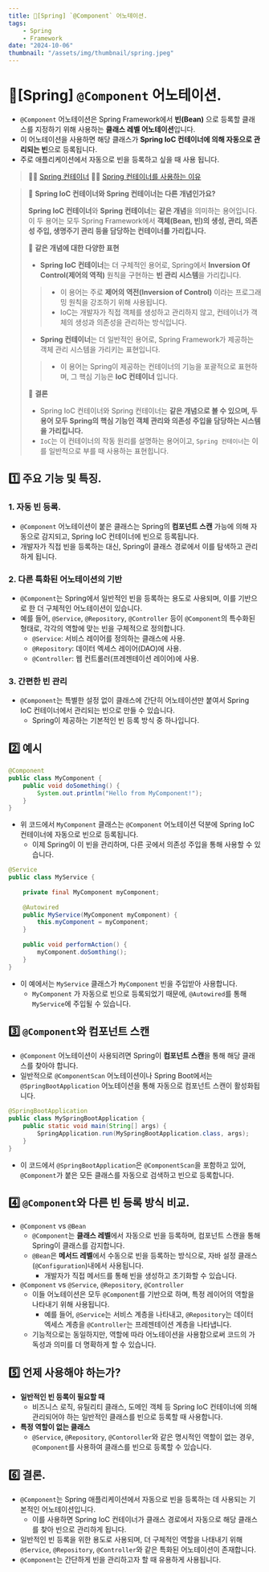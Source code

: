 ```yaml
---
title: 🍃[Spring] `@Component` 어노테이션.
tags:
    - Spring
    - Framework
date: "2024-10-06"
thumbnail: "/assets/img/thumbnail/spring.jpeg"
---
```


# 🍃[Spring] `@Component` 어노테이션.

- `@Component` 어노테이션은 Spring Framework에서 **빈(Bean)** 으로 등록할 클래스를 지정하기 위해 사용하는 **클래스 레벨 어노테이션**입니다.
- 이 어노테이션을 사용하면 해당 클래스가 **Spring IoC 컨테이너에 의해 자동으로 관리되는 빈**으로 등록됩니다.
- 주로 애플리케이션에서 자동으로 빈을 등록하고 싶을 때 사용 됩니다.

> 🙋‍♂️ [Spring 컨테이너](https://www.devkobe24.com/Backend/Spring/2024-10-05-Spring-container.html)
> 🙋‍♂️ [Spring 컨테이너를 사용하는 이유](https://www.devkobe24.com/Backend/Spring/2024-10-05-why-use-spring-containers.html)


> 📝 **Spring IoC 컨테이너와 Spring 컨테이너는 다른 개념인가요?**
> 
> **Spring IoC 컨테이너**와 **Spring 컨테이너**는 **같은 개념**을 의미하는 용어입니다.
> 이 두 용어는 모두 Spring Framework에서 **객체(Bean, 빈)의 생성, 관리, 의존성 주입, 생명주기 관리 등을 담당하는 컨테이너를 가리킵니다.**
> 
> 📝 **같은 개념에 대한 다양한 표현**
> - **Spring IoC 컨테이너**는 더 구체적인 용어로, Spring에서 **Inversion Of Control(제어의 역적)** 원칙을 구현하는 **빈 관리 시스템**을 가리킵니다.
>> - 이 용어는 주로 **제어의 역전(Inversion of Control)** 이라는 프로그래밍 원칙을 강조하기 위해 사용됩니다.
>> - IoC는 개발자가 직접 객체를 생성하고 관리하지 않고, 컨테이너가 객체의 생성과 의존성을 관리하는 방식입니다.
> - **Spring 컨테이너**는 더 일반적인 용어로, Spring Framework가 제공하는 객체 관리 시스템을 가리키는 표현입니다.
>> - 이 용어는 Spring이 제공하는 컨테이너의 기능을 포괄적으로 표현하며, 그 핵심 기능은 **IoC 컨테이너** 입니다.
>
> 📝 **결론**
> - Spring IoC 컨테이너와 Spring 컨테이너는 **같은 개념으로 볼 수 있으며, 두 용어 모두 Spring의 핵심 기능인 객체 관리와 의존성 주입을 담당하는 시스템을 가리킵니다.**
> - `IoC`는 이 컨테이너의 작동 원리를 설명하는 용어이고, `Spring 컨테이너`는 이를 일반적으로 부를 때 사용하는 표현힙니다.

## 1️⃣ 주요 기능 및 특징.

### 1. 자동 빈 등록.
- `@Component` 어노테이션이 붙은 클래스는 Spring의 **컴포넌트 스캔** 가능에 의해 자동으로 감지되고, Spring IoC 컨테이너에 빈으로 등록됩니다.
- 개발자가 직접 빈을 등록하는 대신, Spring이 클래스 경로에서 이를 탐색하고 관리하게 됩니다.

### 2. 다른 특화된 어노테이션의 기반
- `@Component`는 Spring에서 일반적인 빈을 등록하는 용도로 사용되며, 이를 기반으로 한 더 구체적인 어노테이션이 있습니다.
- 예를 들어, `@Service`, `@Repository`, `@Controller` 등이 `@Component`의 특수화된 형태로, 각각의 역할에 맞는 빈을 구체적으로 정의합니다.
    - `@Service`: 서비스 레이어를 정의하는 클래스에 사용.
    - `@Repository`: 데이터 엑세스 레이어(DAO)에 사용.
    - `@Controller`: 웹 컨트롤러(프레젠테이션 레이어)에 사용.

### 3. 간편한 빈 관리
- `@Component`는 특별한 설정 없이 클래스에 간단히 어노테이션만 붙여서 Spring IoC 컨테이너에서 관리되는 빈으로 만들 수 있습니다.
    - Spring이 제공하는 기본적인 빈 등록 방식 중 하나입니다.

## 2️⃣ 예시
```java
@Component
public class MyComponent {
    public void doSomething() {
        System.out.println("Hello from MyComponent!");
    }
}
```

- 위 코드에서 `MyComponent` 클래스는 `@Component` 어노테이션 덕분에 Spring IoC 컨테이너에 자동으로 빈으로 등록됩니다.
    - 이제 Spring이 이 빈을 관리하며, 다른 곳에서 의존성 주입을 통해 사용할 수 있습니다.

```java
@Service
public class MyService {
    
    private final MyComponent myComponent;
    
    @Autowired
    public MyService(MyComponent myComponent) {
        this.myComponent = myComponent;
    }
    
    public void performAction() {
        myComponent.doSomthing();
    }
}
```

- 이 예에서는 `MyService` 클래스가 `MyComponent` 빈을 주입받아 사용합니다.
    - `MyComponent` 가 자동으로 빈으로 등록되었기 때문에, `@Autowired`를 통해 `MyService`에 주입될 수 있습니다.

## 3️⃣ `@Component`와 컴포넌트 스캔
- `@Component` 어노테이션이 사용되려면 Spring이 **컴포넌트 스캔**을 통해 해당 클래스를 찾아야 합니다.
- 일반적으로 `@ComponentScan` 어노테이션이나 Spring Boot에서는 `@SpringBootApplication` 어노테이션을 통해 자동으로 컴포넌트 스캔이 활성화됩니다.

```java
@SpringBootApplication
public class MySpringBootApplication {
    public static void main(String[] args) {
        SpringApplication.run(MySpringBootApplication.class, args);
    }
}
```

- 이 코드에서 `@SpringBootApplication`은 `@ComponentScan`을 포함하고 있어, `@Component`가 붙은 모든 클래스를 자동으로 검색하고 빈으로 등록합니다.

## 4️⃣ `@Component`와 다른 빈 등록 방식 비교.
- `@Component` vs `@Bean`
    - `@Component`는 **클래스 레벨**에서 자동으로 빈을 등록하며, 컴포넌트 스캔을 통해 Spring이 클래스를 감지합니다.
    - `@Bean`은 **메서드 레벨**에서 수동으로 빈을 등록하는 방식으로, 자바 설정 클래스(`@Configuration`)내에서 사용됩니다.
        - 개발자가 직접 메서드를 통해 빈을 생성하고 초기화할 수 있습니다.
- `@Component` vs `@Service`, `@Repository`, `@Controller`
    - 이들 어노테이션은 모두 `@Component`를 기반으로 하며, 특정 레이어의 역할을 나타내기 위해 사용됩니다.
        - 예를 들어, `@Service`는 서비스 계층을 나타내고, `@Repository`는 데이터 엑세스 계층을 `@Controller`는 프레젠테이션 계층을 나타냅니다.
    - 기능적으로는 동일하지만, 역할에 따라 어노테이션을 사용함으로써 코드의 가독성과 의미를 더 명확하게 할 수 있습니다.

## 5️⃣ 언제 사용해야 하는가?
- **일반적인 빈 등록이 필요할 때**
    - 비즈니스 로직, 유틸리티 클래스, 도메인 객체 등 Spring IoC 컨테이너에 의해 관리되어야 하는 일반적인 클래스를 빈으로 등록할 때 사용합니다.
- **특정 역할이 없는 클래스**
    - `@Service`, `@Repository`, `@Contoroller`와 같은 명시적인 역할이 없는 경우, `@Component`를 사용하여 클래스를 빈으로 등록할 수 있습니다.

## 6️⃣ 결론.
- `@Component`는 Spring 애플리케이션에서 자동으로 빈을 등록하는 데 사용되는 기본적인 어노테이션입니다.
    - 이를 사용하면 Spring IoC 컨테이너가 클래스 경로에서 자동으로 해당 클래스를 찾아 빈으로 관리하게 됩니다.
- 일반적인 빈 등록을 위한 용도로 사용되며, 더 구체적인 역할을 나태내기 위해 `@Service`, `@Repository`, `@Controller`와 같은 특화된 어노테이션이 존재합니다.
- `@Component`는 간단하게 빈을 관리하고자 할 때 유용하게 사용됩니다.
